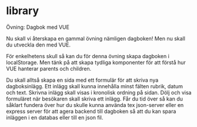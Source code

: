 # library
Övning: Dagbok med VUE

Nu skall vi återskapa en gammal övning nämligen dagboken!
Men nu skall du utveckla den med VUE.

För enkelhetens skull så kan du för denna övning skapa dagboken i localStorage. Men tänk på att skapa tydliga komponenter för att förstå hur VUE hanterar parents och children.

Du skall alltså skapa en sida med ett formulär för att skriva nya dagboksinlägg. 
Ett inlägg skall kunna innehålla minst fälten rubrik, datum och text.
Skrivna inlägg skall visas i kronolisk ordning på sidan.
Dölj och visa formuläret när besökaren skall skriva ett inlägg.
Får du tid över så kan du såklart fundera över hur du skulle kunna använda tex json-server eller en express server för att agera backend till dagboken så att du kan spara inläggen i en databas eller till en json fil.